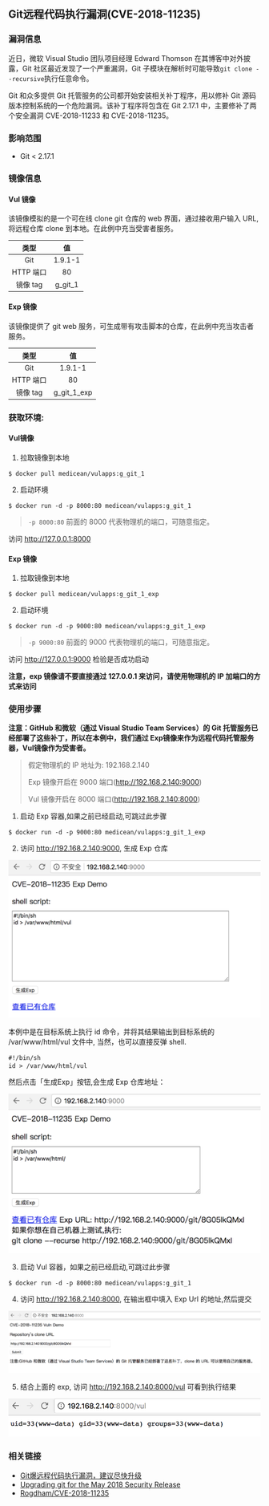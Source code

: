 ## Git远程代码执行漏洞(CVE-2018-11235)

### 漏洞信息

近日，微软 Visual Studio 团队项目经理 Edward Thomson 在其博客中对外披露，Git 社区最近发现了一个严重漏洞，Git 子模块在解析时可能导致`git clone --recursive`执行任意命令。

Git 和众多提供 Git 托管服务的公司都开始安装相关补丁程序，用以修补 Git 源码版本控制系统的一个危险漏洞。该补丁程序将包含在 Git 2.17.1 中，主要修补了两个安全漏洞 CVE-2018-11233 和 CVE-2018-11235。

### 影响范围

* Git < 2.17.1

### 镜像信息

#### Vul 镜像

该镜像模拟的是一个可在线 clone git 仓库的 web 界面，通过接收用户输入 URL, 将远程仓库 clone 到本地。在此例中充当受害者服务。

类型 | 值
:-:|:-:
Git | 1.9.1-1
HTTP 端口 | 80
镜像 tag | g_git_1

#### Exp 镜像

该镜像提供了 git web 服务，可生成带有攻击脚本的仓库，在此例中充当攻击者服务。

类型 | 值
:-:|:-:
Git | 1.9.1-1
HTTP 端口 | 80
镜像 tag | g_git_1_exp

### 获取环境:

#### Vul镜像

1. 拉取镜像到本地

 ```
$ docker pull medicean/vulapps:g_git_1
 ```

2. 启动环境

 ```
$ docker run -d -p 8000:80 medicean/vulapps:g_git_1
 ```
 > `-p 8000:80` 前面的 8000 代表物理机的端口，可随意指定。 

 访问 http://127.0.0.1:8000 

#### Exp 镜像

1. 拉取镜像到本地

 ```
$ docker pull medicean/vulapps:g_git_1_exp
 ```

2. 启动环境

 ```
$ docker run -d -p 9000:80 medicean/vulapps:g_git_1_exp
 ```
 > `-p 9000:80` 前面的 9000 代表物理机的端口，可随意指定。 

 访问 http://127.0.0.1:9000 检验是否成功启动
 
 **注意，exp 镜像请不要直接通过 127.0.0.1 来访问，请使用物理机的 IP 加端口的方式来访问**

### 使用步骤

**注意：GitHub 和微软（通过 Visual Studio Team Services）的 Git 托管服务已经部署了这些补丁，所以在本例中，我们通过 Exp镜像来作为远程代码托管服务器，Vul镜像作为受害者。** 

> 假定物理机的 IP 地址为: 192.168.2.140
> 
> Exp 镜像开启在 9000 端口(http://192.168.2.140:9000)
> 
> Vul 镜像开启在 8000 端口(http://192.168.2.140:8000)

1. 启动 Exp 容器,如果之前已经启动,可跳过此步骤

 ```
$ docker run -d -p 9000:80 medicean/vulapps:g_git_1_exp
 ```

2. 访问 http://192.168.2.140:9000, 生成 Exp 仓库

 ![](./exp-1.png)
 
 本例中是在目标系统上执行 id 命令，并将其结果输出到目标系统的 /var/www/html/vul 文件中, 当然，也可以直接反弹 shell.
 
 ```
 #!/bin/sh
id > /var/www/html/vul
 ```
 然后点击「生成Exp」按钮,会生成 Exp 仓库地址：

 ![](./exp-2.png)


3. 启动 Vul 容器，如果之前已经启动,可跳过此步骤

 ```
$ docker run -d -p 8000:80 medicean/vulapps:g_git_1
 ```

4. 访问 http://192.168.2.140:8000, 在输出框中填入 Exp Url 的地址,然后提交

 ![](./exp-3.png)

5. 结合上面的 exp, 访问 http://192.168.2.140:8000/vul 可看到执行结果

 ![](./exp-4.png)

### 相关链接

* [Git爆远程代码执行漏洞，建议尽快升级](https://mp.weixin.qq.com/s/2TitRx1iGnKgqpYzLqA14w)
* [Upgrading git for the May 2018 Security Release](https://www.edwardthomson.com/blog/upgrading_git_for_cve2018_11235.html)
* [Rogdham/CVE-2018-11235](https://github.com/Rogdham/CVE-2018-11235)
